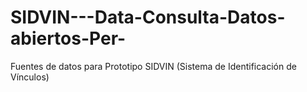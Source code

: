 # SIDVIN---Data-Consulta-Datos-abiertos-Per-
Fuentes de datos para Prototipo SIDVIN (Sistema de Identificación de Vínculos)
